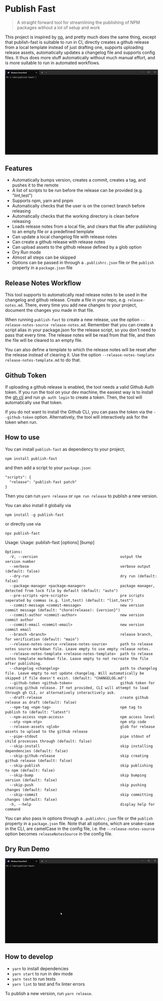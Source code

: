 # Publish Fast

> A straight forward tool for streamlining the publishing of NPM packages without a lot of setup and work

This project is inspired by [np](https://github.com/sindresorhus/np), and pretty much does the same thing,
except that publish-fast is suitable to run in CI, directly creates a github release from a local template
instead of just drafting one, supports uploading release assets, automatically updates a changelog file
and supports config files. It thus does more stuff automatically without much manual effort, and is more 
suitable to run in automated workflows.

![pf-release.gif](pf-release.gif)

## Features

- Automatically bumps version, creates a commit, creates a tag, and pushes it to the remote
- A list of scripts to be run before the release can be provided (e.g. "lint,test")
- Supports npm, yarn and pnpm
- Automatically checks that the user is on the correct branch before releasing
- Automatically checks that the working directory is clean before releasing
- Loads release notes from a local file, and clears that file after publishing to an empty file or a predefined template
- Can update a local changelog file with release notes
- Can create a github release with release notes
- Can upload assets to the github release defined by a glob option
- Dry Run mode
- Almost all steps can be skipped
- Options can be passed in through a `.publishrc.json` file or the `publish` property in a `package.json` file

## Release Notes Workflow

This tool supports to automatically read release notes to be used in the changelog and github release.
Create a file in your repo, e.g. `release-notes.md`. There, every time you add new changes to your project,
document the changes you made in that file.

When running `publish-fast` to create a new release, use the option `--release-notes-source release-notes.md`.
Remember that you can create a script alias in your package.json for the release script, so you don't need to
pass that every time. The release notes will be read from that file, and then the file will be cleared to an empty
file.

You can also define a template to which the release notes will be reset after the release instead of clearing it.
Use the option `--release-notes-template release-notes-template.md` to do that.

## Github Token

If uploading a github release is enabled, the tool needs a valid Github Auth token. If you run the tool on your
dev machine, the easiest way is to install the [gh cli](https://cli.github.com/) and run `gh auth login` to
create a token. Then, the tool will automatically use that token.

If you do not want to install the Github CLI, you can pass the token via the `--github-token` option. Alternatively,
the tool will interactively ask for the token when run.

## How to use

You can install `publish-fast` as dependency to your project, 

    npm install publish-fast

and then add a script to your `package.json`:

    "scripts": {
      "release": "publish-fast patch"
    }

Then you can run `yarn release` or `npm run release` to publish a new version.

You can also install it globally via

    npm install -g publish-fast

or directly use via

    npx publish-fast

Usage:
    Usage: publish-fast [options] [bump]
    
    Options:
      -V, --version                                      output the version number
      --verbose                                          verbose output (default: false)
      --dry-run                                          dry run (default: false)
      --package-manager <package-manager>                package manager, detected from lock file by default (default: "auto")                                                                      
      --pre-scripts <pre-scripts>                        pre scripts seperated by commas (e.g. lint,test) (default: "lint,test")
      --commit-message <commit-message>                  new version commit message (default: "chore(release): {version}")
      --commit-author <commit-author>                    new version commit author                                                                                                                  
      --commit-email <commit-email>                      new version commit email
      --branch <branch>                                  release branch, for verification (default: "main")
      --release-notes-source <release-notes-source>      path to release notes source markdown file. Leave empty to use empty release notes.                                                        
      --release-notes-template <release-notes-template>  path to release notes template markdown file. Leave empty to not recreate the file after publishing.
      --changelog <changelog>                            path to changelog file. Leave empty to not update changelog. Will automatically be skipped if file doesn't exist. (default: "CHANGELOG.md")
      --github-token <github-token>                      github token for creating github release. If not provided, CLI will attempt to load through gh CLI, or alternatively interactively ask.    
      --draft-release                                    create github release as draft (default: false)
      --npm-tag <npm-tag>                                npm tag to publish to (default: "latest")
      --npm-access <npm-access>                          npm access level                                                                                                                           
      --otp <npm-otp>                                    npm otp code                                                                                                                               
      --release-assets <glob>                            glob for release assets to upload to the github release
      --pipe-stdout                                      pipe stdout of child processes through (default: false)
      --skip-install                                     skip installing dependencies (default: false)
      --skip-github-release                              skip creating github release (default: false)
      --skip-publish                                     skip publishing to npm (default: false)
      --skip-bump                                        skip bumping version (default: false)
      --skip-push                                        skip pushing changes (default: false)
      --skip-commit                                      skip committing changes (default: false)
      -h, --help                                         display help for command

You can also pass in options through a `.publishrc.json` file or the `publish` property in a `package.json` file.
Note that all options, which are snake-case in the CLI, are camelCase in the config file, i.e. the `--release-notes-source`
option becomes `releaseNotesSource` in the config file.

## Dry Run Demo

![pf-dryrun.gif](pf-dryrun.gif)

## How to develop

- `yarn` to install dependencies
- `yarn start` to run in dev mode
- `yarn test` to run tests
- `yarn lint` to test and fix linter errors

To publish a new version, run `yarn release`.
